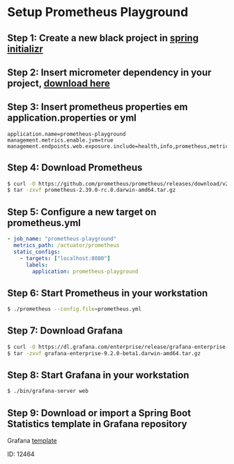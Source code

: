# Setup Prometheus Playground

## Step 1: Create a new black project in [spring initializr](https://start.spring.io/)

## Step 2: Insert micrometer dependency in your project, [download here](https://micrometer.io/docs/installing)

## Step 3: Insert prometheus properties em application.properties or yml
``` properties
application.name=prometheus-playground
management.metrics.enable.jvm=true
management.endpoints.web.exposure.include=health,info,prometheus,metrics
```

## Step 4: Download Prometheus

```bash
$ curl -O https://github.com/prometheus/prometheus/releases/download/v2.39.0-rc.0/prometheus-2.39.0-rc.0.darwin-amd64.tar.gz
$ tar -zxvf prometheus-2.39.0-rc.0.darwin-amd64.tar.gz
```

## Step 5: Configure a new target on prometheus.yml
``` yaml
- job_name: "prometheus-playground"
  metrics_path: /actuator/prometheus
  static_configs:
    - targets: ["localhost:8080"]
      labels:
        application: prometheus-playground
```

## Step 6: Start Prometheus in your workstation
```bash
$ ./prometheus --config.file=prometheus.yml
```

## Step 7: Download Grafana

```bash
$ curl -O https://dl.grafana.com/enterprise/release/grafana-enterprise-9.2.0-beta1.darwin-amd64.tar.gz
$ tar -zxvf grafana-enterprise-9.2.0-beta1.darwin-amd64.tar.gz
```


## Step 8: Start Grafana in your workstation

``` bash
$ ./bin/grafana-server web
```

## Step 9: Download or import a Spring Boot Statistics template in Grafana repository

Grafana [template](https://grafana.com/grafana/dashboards/12464-spring-boot-statistics/)

ID: 12464

